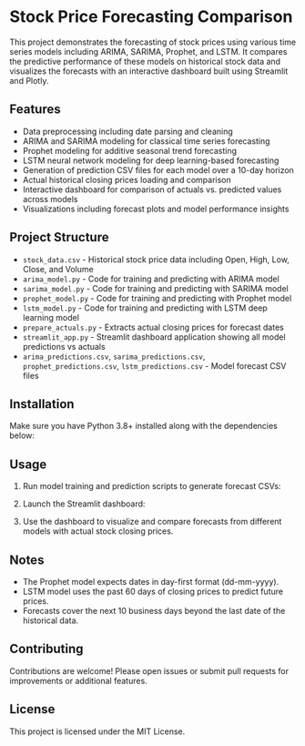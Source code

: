 # Stock Price Forecasting Comparison

This project demonstrates the forecasting of stock prices using various time series models including ARIMA, SARIMA, Prophet, and LSTM. It compares the predictive performance of these models on historical stock data and visualizes the forecasts with an interactive dashboard built using Streamlit and Plotly.

## Features

- Data preprocessing including date parsing and cleaning
- ARIMA and SARIMA modeling for classical time series forecasting
- Prophet modeling for additive seasonal trend forecasting
- LSTM neural network modeling for deep learning-based forecasting
- Generation of prediction CSV files for each model over a 10-day horizon
- Actual historical closing prices loading and comparison
- Interactive dashboard for comparison of actuals vs. predicted values across models
- Visualizations including forecast plots and model performance insights

## Project Structure

- `stock_data.csv` - Historical stock price data including Open, High, Low, Close, and Volume
- `arima_model.py` - Code for training and predicting with ARIMA model
- `sarima_model.py` - Code for training and predicting with SARIMA model
- `prophet_model.py` - Code for training and predicting with Prophet model
- `lstm_model.py` - Code for training and predicting with LSTM deep learning model
- `prepare_actuals.py` - Extracts actual closing prices for forecast dates
- `streamlit_app.py` - Streamlit dashboard application showing all model predictions vs actuals
- `arima_predictions.csv`, `sarima_predictions.csv`, `prophet_predictions.csv`, `lstm_predictions.csv` - Model forecast CSV files

## Installation

Make sure you have Python 3.8+ installed along with the dependencies below:


## Usage

1. Run model training and prediction scripts to generate forecast CSVs:

2. Launch the Streamlit dashboard:

3. Use the dashboard to visualize and compare forecasts from different models with actual stock closing prices.

## Notes

- The Prophet model expects dates in day-first format (dd-mm-yyyy).
- LSTM model uses the past 60 days of closing prices to predict future prices.
- Forecasts cover the next 10 business days beyond the last date of the historical data.

## Contributing

Contributions are welcome! Please open issues or submit pull requests for improvements or additional features.

## License

This project is licensed under the MIT License.

